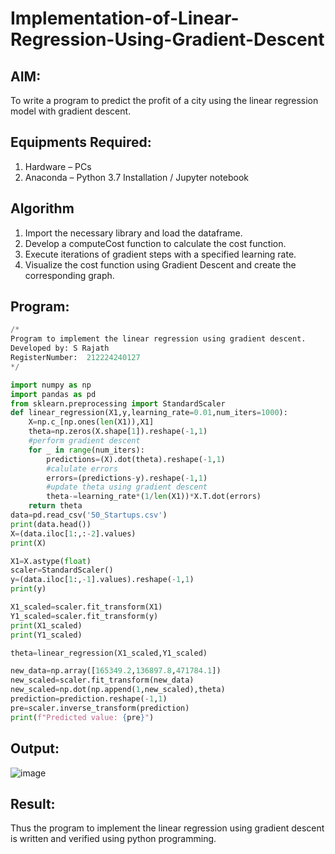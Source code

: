 # Implementation-of-Linear-Regression-Using-Gradient-Descent

## AIM:
To write a program to predict the profit of a city using the linear regression model with gradient descent.

## Equipments Required:
1. Hardware – PCs
2. Anaconda – Python 3.7 Installation / Jupyter notebook

## Algorithm
1. Import the necessary library and load the dataframe.
2. Develop a computeCost function to calculate the cost function.
3. Execute iterations of gradient steps with a specified learning rate.
4. Visualize the cost function using Gradient Descent and create the corresponding graph.

## Program:
```python
/*
Program to implement the linear regression using gradient descent.
Developed by: S Rajath
RegisterNumber:  212224240127
*/

import numpy as np
import pandas as pd
from sklearn.preprocessing import StandardScaler
def linear_regression(X1,y,learning_rate=0.01,num_iters=1000):
    X=np.c_[np.ones(len(X1)),X1]
    theta=np.zeros(X.shape[1]).reshape(-1,1)
    #perform gradient descent
    for _ in range(num_iters):
        predictions=(X).dot(theta).reshape(-1,1)
        #calulate errors
        errors=(predictions-y).reshape(-1,1)
        #update theta using gradient descent
        theta-=learning_rate*(1/len(X1))*X.T.dot(errors)
    return theta
data=pd.read_csv('50_Startups.csv')
print(data.head())
X=(data.iloc[1:,:-2].values)
print(X)

X1=X.astype(float)
scaler=StandardScaler()
y=(data.iloc[1:,-1].values).reshape(-1,1)
print(y)

X1_scaled=scaler.fit_transform(X1)
Y1_scaled=scaler.fit_transform(y)
print(X1_scaled)
print(Y1_scaled)

theta=linear_regression(X1_scaled,Y1_scaled)

new_data=np.array([165349.2,136897.8,471784.1])
new_scaled=scaler.fit_transform(new_data)
new_scaled=np.dot(np.append(1,new_scaled),theta)
prediction=prediction.reshape(-1,1)
pre=scaler.inverse_transform(prediction)
print(f"Predicted value: {pre}")
```

## Output:
![image](https://github.com/user-attachments/assets/94abaea8-1254-4595-8887-2da07f96c17f)


## Result:
Thus the program to implement the linear regression using gradient descent is written and verified using python programming.
